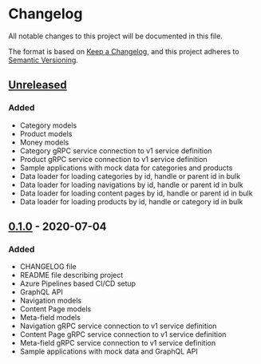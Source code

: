 # Changelog

All notable changes to this project will be documented in this file.

The format is based on [Keep a Changelog](https://keepachangelog.com/en/1.0.0/),
and this project adheres to [Semantic Versioning](https://semver.org/spec/v2.0.0.html).

## [Unreleased]

### Added

- Category models
- Product models
- Money models
- Category gRPC service connection to v1 service definition
- Product gRPC service connection to v1 service definition
- Sample applications with mock data for categories and products
- Data loader for loading categories by id, handle or parent id in bulk
- Data loader for loading navigations by id, handle or parent id in bulk
- Data loader for loading content pages by id, handle or parent id in bulk
- Data loader for loading products by id, handle or category id in bulk

## [0.1.0] - 2020-07-04

### Added

- CHANGELOG file
- README file describing project
- Azure Pipelines based CI/CD setup
- GraphQL API
- Navigation models
- Content Page models
- Meta-field models
- Navigation gRPC service connection to v1 service definition
- Content Page gRPC service connection to v1 service definition
- Meta-field gRPC service connection to v1 service definition
- Sample applications with mock data and GraphQL API

[unreleased]: https://github.com/SorenA/lightops-commerce-gateways-storefront/compare/0.1.0...develop
[0.1.0]: https://github.com/SorenA/lightops-commerce-gateways-storefront/tree/0.1.0
